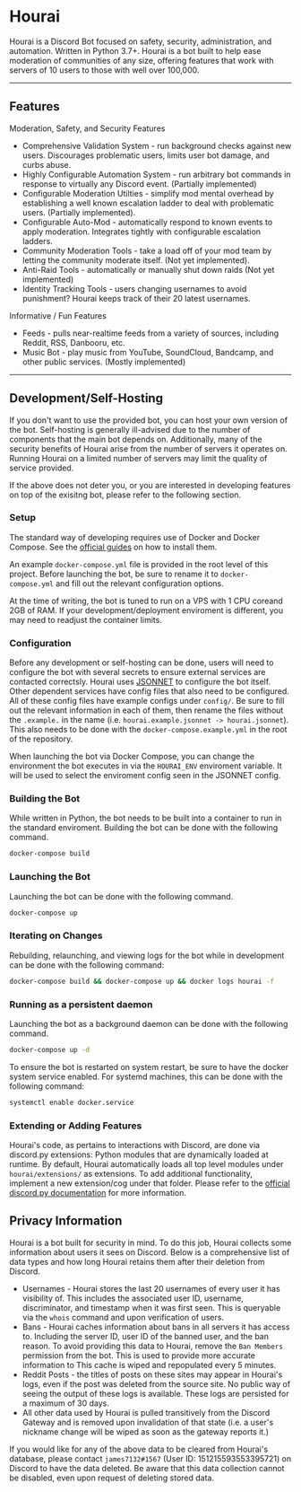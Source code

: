 # Hourai

Hourai is a Discord Bot focused on safety, security, administration, and
automation. Written in Python 3.7+. Hourai is a bot built to help ease moderation
of communities of any size, offering features that work with servers of 10 users
to those with well over 100,000.

---

## Features

Moderation, Safety, and Security Features

 * Comprehensive Validation System - run background checks against new users.
   Discourages problematic users, limits user bot damage, and curbs abuse.
 * Highly Configurable Automation System - run arbitrary bot commands in response
   to virtually any Discord event. (Partially implemented)
 * Configurable Moderation Utilties - simplify mod mental overhead by
   establishing a well known escalation ladder to deal with problematic users.
   (Partially implemented).
 * Configurable Auto-Mod - automatically respond to known events to apply
   moderation. Integrates tightly with configurable escalation ladders.
 * Community Moderation Tools - take a load off of your mod team by letting the
   community moderate itself. (Not yet  implemented).
 * Anti-Raid Tools - automatically or manually shut down raids (Not yet
   implemented)
 * Identity Tracking Tools - users changing usernames to avoid punishment?
   Hourai keeps track of their 20 latest usernames.

Informative / Fun Features

 * Feeds - pulls near-realtime feeds from a variety of sources, including Reddit,
   RSS, Danbooru, etc.
 * Music Bot - play music from YouTube, SoundCloud, Bandcamp, and other public
   services.  (Mostly implemented)

---

## Development/Self-Hosting
If you don't want to use the provided bot, you can host your own version of the
bot.  Self-hosting is generally ill-advised due to the number of components that
the main bot depends on. Additionally, many of the security benefits of Hourai
arise from the number of servers it operates on. Running Hourai on a limited
number of servers may limit the quality of service provided.

If the above does not deter you, or you are interested in developing features on
top of the exisitng bot, please refer to the following section.

### Setup
The standard way of developing requires use of Docker and Docker Compose. See the
[official guides](https://docs.docker.com/compose/install/) on how to install
them.

An example `docker-compose.yml` file is provided in the root level of this
project. Before launching the bot, be sure to rename it to `docker-compose.yml`
and fill out the relevant configuration options.

At the time of writing, the bot is tuned to run on a VPS with 1 CPU coreand 2GB
of RAM. If your development/deployment enviroment is different, you may need to
readjust the container limits.

### Configuration
Before any development or self-hosting can be done, users will need to configure
the bot with several secrets to ensure external services are contacted
correctsly. Hourai uses [JSONNET](https://jsonnet.org/) to configure the bot
itself. Other dependent services have config files that also need to be
configured. All of these config files have example configs under `config/`. Be
sure to fill out the relevant information in each of them, then rename the files
without the `.example.` in the name (i.e. `hourai.example.jsonnet ->
hourai.jsonnet`). This also needs to be done with the
`docker-compose.example.yml` in the root of the repository.

When launching the bot via Docker Compose, you can change the environment the bot
executes in via the `HOURAI_ENV` enviroment variable. It will be used to select
the enviroment config seen in the JSONNET config.

### Building the Bot
While written in Python, the bot needs to be built into a container to run in
the standard enviroment. Building the bot can be done with the following
command.

```bash
docker-compose build
```

### Launching the Bot
Launching the bot can be done with the following command.
```bash
docker-compose up
```

### Iterating on Changes
Rebuilding, relaunching, and viewing logs for the bot while in development can
be done with the following command:
```bash
docker-compose build && docker-compose up && docker logs hourai -f
```

### Running as a persistent daemon
Launching the bot as a background daemon can be done with the following command.
```bash
docker-compose up -d
```

To ensure the bot is restarted on system restart, be sure to have the docker
system service enabled. For systemd machines, this can be done with the
following command:

```bash
systemctl enable docker.service
```

### Extending or Adding Features
Hourai's code, as pertains to interactions with Discord, are done via discord.py
extensions: Python modules that are dynamically loaded at runtime. By default,
Hourai automatically loads all top level modules under `hourai/extensions/` as
extensions. To add additional functionality, implement a new extension/cog under
that folder. Please refer to the [official discord.py
documentation](https://discordpy.readthedocs.io/en/latest/ext/commands/cogs.html)
for more information.

## Privacy Information
Hourai is a bot built for security in mind. To do this job, Hourai collects some
information about users it sees on Discord. Below is a comprehensive list of
data types and how long Hourai retains them after their deletion from Discord.

 * Usernames - Hourai stores the last 20 usernames of every user it has
   visibility of. This includes the associated user ID, username, discriminator,
   and timestamp when it was first seen. This is queryable via the `whois`
   command and upon verification of users.
 * Bans - Hourai caches information about bans in all servers it has access to.
   Including the server ID, user ID of the banned user, and the ban reason.
   To avoid providing this data to Hourai, remove the `Ban Members` permission
   from the bot.  This is used to provide more accurate information to
   This cache is wiped and repopulated every 5 minutes.
 * Reddit Posts - the titles of posts on these sites may appear in Hourai's logs,
   even if the post was deleted from the source site. No public way of seeing the
   output of these logs is available. These logs are persisted for a maximum of
   30 days.
 * All other data used by Hourai is pulled transitively from the Discord Gateway
   and is removed upon invalidation of that state (i.e. a user's nickname change
   will be wiped as soon as the gateway reports it.)

If you would like for any of the above data to be cleared from Hourai's database,
please contact `james7132#1567` (User ID: 151215593553395721) on Discord to have
the data deleted. Be aware that this data collection cannot be disabled, even
upon request of deleting stored data.
